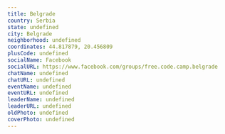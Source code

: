 ```yaml
---
title: Belgrade
country: Serbia
state: undefined
city: Belgrade
neighborhood: undefined
coordinates: 44.817879, 20.456809
plusCode: undefined
socialName: Facebook
socialURL: https://www.facebook.com/groups/free.code.camp.belgrade
chatName: undefined
chatURL: undefined
eventName: undefined
eventURL: undefined
leaderName: undefined
leaderURL: undefined
oldPhoto: undefined
coverPhoto: undefined
---
```

